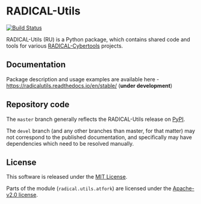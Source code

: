 # RADICAL-Utils

[![Build Status](https://travis-ci.org/radical-cybertools/radical.utils.svg?branch=devel)](https://travis-ci.org/radical-cybertools/radical.utils)

RADICAL-Utils (RU) is a Python package, which contains shared code and tools for
various [RADICAL-Cybertools](https://radical-cybertools.github.io) projects.

## Documentation

Package description and usage examples are available here - 
https://radicalutils.readthedocs.io/en/stable/ (**under development**)

## Repository code

The `master` branch generally reflects the RADICAL-Utils release on 
[PyPI](https://pypi.org/project/radical.utils/).

The `devel` branch (and any other branches than master, for that matter)
may not correspond to the published documentation, and specifically may have
dependencies which need to be resolved manually.

## License

This software is released under the
[MIT License](http://opensource.org/licenses/MIT).

Parts of the module (`radical.utils.atfork`) are licensed under the 
[Apache-v2.0 license](http://www.apache.org/licenses/).
